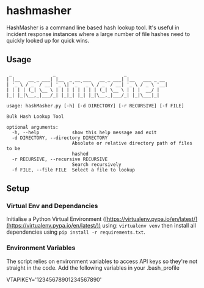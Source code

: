 
# hashmasher

HashMasher is a command line based hash lookup tool. It's useful in incident response instances where a large number of file hashes need to quickly looked up for quick wins.

## Usage

<!-- language: lang-none -->
	 _               _                         _               
	| |__   __ _ ___| |__  _ __ ___   __ _ ___| |__   ___ _ __ 
	| '_ \ / _` / __| '_ \| '_ ` _ \ / _` / __| '_ \ / _ \ '__|
	| | | | (_| \__ \ | | | | | | | | (_| \__ \ | | |  __/ |   
	|_| |_|\__,_|___/_| |_|_| |_| |_|\__,_|___/_| |_|\___|_|   

	usage: hashMasher.py [-h] [-d DIRECTORY] [-r RECURSIVE] [-f FILE]

	Bulk Hash Lookup Tool

	optional arguments:
	  -h, --help            show this help message and exit
	  -d DIRECTORY, --directory DIRECTORY
	                        Absolute or relative directory path of files to be
	                        hashed
	  -r RECURSIVE, --recursive RECURSIVE
	                        Search recursively
	  -f FILE, --file FILE  Select a file to lookup

## Setup
###  Virtual Env and Dependancies
Initialise a Python Virtual Environment ([https://virtualenv.pypa.io/en/latest/](https://virtualenv.pypa.io/en/latest/)) using: `virtualenv venv` then install all dependencies using `pip install -r requirements.txt`.

### Environment Variables
The script relies on environment variables to access API keys so they're not straight in the code. Add the following variables in your .bash_profile

VTAPIKEY='12345678901234567890'
